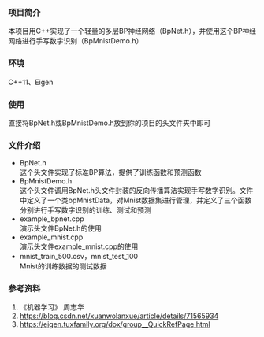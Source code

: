 ### 项目简介
本项目用C++实现了一个轻量的多层BP神经网络（BpNet.h），并使用这个BP神经网络进行手写数字识别（BpMnistDemo.h）  

### 环境
C++11、Eigen

### 使用
直接将BpNet.h或BpMnistDemo.h放到你的项目的头文件夹中即可

### 文件介绍
- BpNet.h  
这个头文件实现了标准BP算法，提供了训练函数和预测函数  
- BpMnistDemo.h  
这个头文件调用BpNet.h头文件封装的反向传播算法实现手写数字识别。文件中定义了一个类bpMnistData，对Mnist数据集进行管理，并定义了三个函数分别进行手写数字识别的训练、测试和预测
- example_bpnet.cpp  
演示头文件BpNet.h的使用
- example_mnist.cpp  
演示头文件example_mnist.cpp的使用
- mnist_train_500.csv，mnist_test_100  
Mnist的训练数据的测试数据  

### 参考资料
1. 《机器学习》 周志华
2. https://blog.csdn.net/xuanwolanxue/article/details/71565934
3. https://eigen.tuxfamily.org/dox/group__QuickRefPage.html
